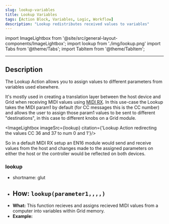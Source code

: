 ```yaml
---
slug: lookup-variables
title: Lookup Variables
tags: [Action Block, Variables, Logic, Workflow]
description: "Lookup redistributes received values to variables"
---
```


import ImageLightbox from '@site/src/general-layout-components/ImageLightbox';
import lookup from './img/lookup.png'
import Tabs from '@theme/Tabs';
import TabItem from '@theme/TabItem';

---

<Tabs queryString="tab">
  <TabItem value="About Lookup" label="About Lookup" default>

## Description

The Lookup Action allows you to assign values to different parameters from variables used elsewhere.

It's mostly used in creating a translation layer between the host device and Grid when receiving MIDI values using [MIDI RX](/docs/wiki/events/system-events/midirx-event.md). In this use-case the Lookup takes the MIDI param1 by default (for CC messages this is the CC number) and allows the user to assign those param1 values to be sent to different "destinations", in this case to different knobs on a Grid module.

<ImageLightbox imageSrc={lookup} citation={'Lookup Action redirecting the values CC 36 and 37 to num 0 and 1'}/>

So in a default MIDI RX setup an EN16 module would send and receive values from the host and changes made to the assigned parameters on either the host or the controller would be reflected on both devices.

</TabItem>
<TabItem value="Reference Manual Entry" label="Reference Manual Entry">

### lookup

- shortname: glut
- **How:** `lookup(parameter1,,,,)`
  - 
- **What:** This function recieves and assigns recieved MIDI values from a computer into variables within Grid memory.
- **Example:** 


</TabItem>
</Tabs>


